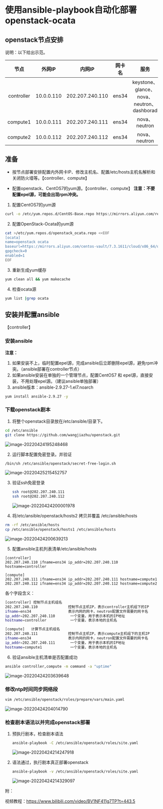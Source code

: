 # 使用ansible-playbook自动化部署openstack-ocata

## openstack节点安排

说明：以下给出示范。

|    节点    |   外网IP   |     内网IP      | 网卡名 |                    服务                    |      系统       |
| :--------: | :--------: | :-------------: | :----: | :----------------------------------------: | :-------------: |
| controller | 10.0.0.110 | 202.207.240.110 | ens34  | keystone、glance、nova、neutron、dashborad | CentOS 7.5.1804 |
|  compute1  | 10.0.0.111 | 202.207.240.111 | ens34  |               nova、neutron                | CentOS 7.5.1804 |
|  compute2  | 10.0.0.112 | 202.207.240.112 | ens34  |               nova、neutron                | CentOS 7.5.1804 |

## 准备

- 按节点部署安排配置内外网卡IP、修改主机名、配置/etc/hosts主机名解析和关闭防火墙等。【controller、compute】

- 配置openstack、CentOS7的yum源。【controller、compute】
  **注意：不要配置epel源，可能会出现rpm冲突。**
1. 配置CentOS7的yum源
```bash
curl -o /etc/yum.repos.d/CentOS-Base.repo https://mirrors.aliyun.com/repo/Centos-7.repo
```
2. 配置OpenStack-Ocata的yum源
```bash
cat >/etc/yum.repos.d/openstack_ocata.repo <<EOF
[ocata]
name=openstack ocata
baseurl=https://mirrors.aliyun.com/centos-vault/7.3.1611/cloud/x86_64/openstack-ocata/
gpgcheck=0
enabled=1
EOF
```
3. 重新生成yum缓存

```bash
yum clean all && yum makecache
```
4. 检查ocata源

```bash
yum list |grep ocata
```



## 安装并配置ansible

【controller】

### 安装ansible

**注意：**

1. 如果安装不上，临时配置epel源，完成ansible后立即删除epel源，避免rpm冲突。（ansible部署在controller节点）
2. 如果ansible安装在单独的一个管理节点，配置CentOS7 和 epel源，直接安装，不用处理epel源。（建议ansible单独部署）
3. ansible版本：ansible-2.9.27-1.el7.noarch

```bash
yum install ansible-2.9.27 -y
```

### 下载openstack剧本

1. 将整个openstack目录放在/etc/ansible/目录下。


```bash
cd /etc/ansible
git clone https://github.com/wangjiazhu/openstack.git
```
![image-20220424195248468](https://gitee.com/wjzhuf/mark-text-img/raw/master/imgbed/image-20220424195248468.png)

2. 运行脚本配置免密登录。并验证

```bash
/bin/sh /etc/ansible/openstack/secret-free-login.sh
```
![image-20220425215452757](https://gitee.com/wjzhuf/mark-text-img/raw/master/imgbed/image-20220425215452757.png)

3. 验证ssh免密登录


   ```bash
   ssh root@202.207.240.111
   ssh root@202.207.240.112
   ```

   ![image-20220424200001978](https://gitee.com/wjzhuf/mark-text-img/raw/master/imgbed/image-20220424200001978.png)

4. 将/etc/ansible/openstack/hosts2 拷贝并覆盖 /etc/ansible/hosts

```bash
rm -rf /etc/ansible/hosts
cp /etc/ansible/openstack/hosts1 /etc/ansible/hosts
```

![image-20220424200639213](https://gitee.com/wjzhuf/mark-text-img/raw/master/imgbed/image-20220424200639213.png)

5. 配置ansible主机列表清单/etc/ansible/hosts

```
[controller]
202.207.240.110 ifname=ens34 ip_addr=202.207.240.110 hostname=controller

[compute]
202.207.240.111 ifname=ens34 ip_addr=202.207.240.111 hostname=compute1
202.207.240.112 ifname=ens34 ip_addr=202.207.240.112 hostname=compute2
```

各个字段含义：

```bash
[controller] 控制节点主机组名
202.207.240.110 			 控制节点主机IP，表示controller主机组下的IP
ifname=ens34 				 表示内网的网卡，neutron配置文件需要的网卡名
ip_addr=202.207.240.110 	  一个变量，用于表示本机的IP地址
hostname=controller 		  一个变量，表示本地的主机名

[compute]   计算节点主机组名
202.207.240.111				 控制节点主机IP，表示compute主机组下的主机IP
ifname=ens34 				 表示内网的网卡，neutron配置文件需要的网卡名
ip_addr=202.207.240.111 	  一个变量，用于表示本机的IP地址
hostname=compute1 		      一个变量，表示本地的主机名

```

6. 验证ansible主机清单是否配置成功

```bash
ansible controller,compute -m command -a "uptime"
```

![image-20220424203639648](https://gitee.com/wjzhuf/mark-text-img/raw/master/imgbed/image-20220424203639648.png)

### 修改ntp时间同步网络段

```bash
vim /etc/ansible/openstack/roles/prepare/vars/main.yaml
```

![image-20220424204014790](https://gitee.com/wjzhuf/mark-text-img/raw/master/imgbed/image-20220424204014790.png)

### 检查剧本语法以并完成openstack部署

1. 预执行剧本，检查剧本语法

   ```bash
   ansible-playbook -C /etc/ansible/openstack/roles/site.yaml
   ```

   ![image-20220424214247918](https://gitee.com/wjzhuf/mark-text-img/raw/master/imgbed/image-20220424214247918.png)

2. 语法通过，执行剧本真正部署openstack

   ```bash
   ansible-playbook -v /etc/ansible/openstack/roles/site.yaml
   ```

   ![image-20220424214329097](https://gitee.com/wjzhuf/mark-text-img/raw/master/imgbed/image-20220424214329097.png)





附：

视频教程：https://www.bilibili.com/video/BV1NF411g7TP?t=443.5

